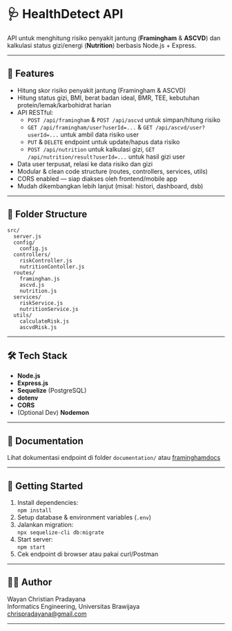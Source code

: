 # 🩺 HealthDetect API

API untuk menghitung risiko penyakit jantung (**Framingham** & **ASCVD**) dan kalkulasi status gizi/energi (**Nutrition**) berbasis Node.js + Express.

---

## 🚀 Features

- Hitung skor risiko penyakit jantung (Framingham & ASCVD)
- Hitung status gizi, BMI, berat badan ideal, BMR, TEE, kebutuhan protein/lemak/karbohidrat harian
- API RESTful:
  - `POST /api/framingham` & `POST /api/ascvd` untuk simpan/hitung risiko
  - `GET /api/framingham/user?userId=...` & `GET /api/ascvd/user?userId=...` untuk ambil data risiko user
  - `PUT` & `DELETE` endpoint untuk update/hapus data risiko
  - `POST /api/nutrition` untuk kalkulasi gizi, `GET /api/nutrition/result?userId=...` untuk hasil gizi user
- Data user terpusat, relasi ke data risiko dan gizi
- Modular & clean code structure (routes, controllers, services, utils)
- CORS enabled — siap diakses oleh frontend/mobile app
- Mudah dikembangkan lebih lanjut (misal: histori, dashboard, dsb)

---

## 📂 Folder Structure

```
src/
  server.js
  config/
    config.js
  controllers/
    riskController.js
    nutritionContoller.js
  routes/
    framinghan.js
    ascvd.js
    nutrition.js
  services/
    riskService.js
    nutritionService.js
  utils/
    calculateRisk.js
    ascvdRisk.js
```

---

## 🛠 Tech Stack

- **Node.js**
- **Express.js**
- **Sequelize** (PostgreSQL)
- **dotenv**
- **CORS**
- (Optional Dev) **Nodemon**

---

## 📖 Documentation

Lihat dokumentasi endpoint di folder `documentation/` atau [framinghamdocs](https://framinghamdocs.netlify.app/)

---

## 🏁 Getting Started

1. Install dependencies:  
   `npm install`
2. Setup database & environment variables (`.env`)
3. Jalankan migration:  
   `npx sequelize-cli db:migrate`
4. Start server:  
   `npm start`
5. Cek endpoint di browser atau pakai curl/Postman

---

## 👨‍💻 Author

Wayan Christian Pradayana  
Informatics Engineering, Universitas Brawijaya  
[chrispradayana@gmail.com](mailto:chrispradayana@gmail.com)

---
